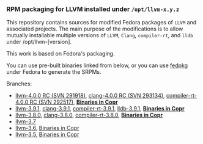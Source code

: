 ### RPM packaging for LLVM installed under `/opt/llvm-x.y.z`

This repository contains sources for modified Fedora packages of `LLVM` and associated projects. 
The main purpose of the modifications is to allow mutually installable multiple versions of 
`LLVM`, `Clang`, `compiler-rt`, and `lldb` under /opt/llvm-[version].

This work is based on Fedora's packaging.

You can use pre-built binaries linked from below, or you can use [fedpkg](https://pagure.io/fedpkg) under Fedora to generate the SRPMs.

Branches:

 * [llvm-4.0.0 RC (SVN 291918)](https://github.com/da-x/llvm-srpm/tree/llvm-4.0.0), 
   [clang-4.0.0 RC (SVN 293134)](https://github.com/da-x/llvm-srpm/tree/clang-4.0.0),
   [compiler-rt-4.0.0 RC (SVN 292517)](https://github.com/da-x/llvm-srpm/tree/compiler-rt-4.0.0),
   **[Binaries in Copr](https://copr.fedorainfracloud.org/coprs/alonid/llvm-4.0.0/)**
 * [llvm-3.9.1](https://github.com/da-x/llvm-srpm/tree/llvm-3.9.1), 
   [clang-3.9.1](https://github.com/da-x/llvm-srpm/tree/clang-3.9.1),
   [compiler-rt-3.9.1](https://github.com/da-x/llvm-srpm/tree/compiler-rt-3.9.1),
   [lldb-3.9.1](https://github.com/da-x/llvm-srpm/tree/lldb-3.9.1),
   **[Binaries in Copr](https://copr.fedorainfracloud.org/coprs/alonid/llvm-3.9.1/)**
 * [llvm-3.8.0](https://github.com/da-x/llvm-srpm/tree/llvm-3.8.0), 
   [clang-3.8.0](https://github.com/da-x/llvm-srpm/tree/clang-3.8.0),
   [compiler-rt-3.8.0](https://github.com/da-x/llvm-srpm/tree/compiler-rt-3.8.0),
   **[Binaries in Copr](https://copr.fedorainfracloud.org/coprs/alonid/llvm-3.8.0/)**
 * [llvm-3.7](https://github.com/da-x/llvm-srpm/tree/llvm-3.7)
 * [llvm-3.6](https://github.com/da-x/llvm-srpm/tree/llvm-3.6), [Binaries in Copr](https://copr.fedorainfracloud.org/coprs/alonid/llvm-3.6/)
 * [llvm-3.5](https://github.com/da-x/llvm-srpm/tree/llvm-3.5), [Binaries in Copr](https://copr.fedorainfracloud.org/coprs/alonid/llvm-3.5/)
